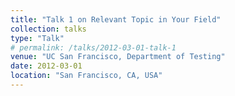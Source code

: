 ```yaml
---
title: "Talk 1 on Relevant Topic in Your Field"
collection: talks
type: "Talk"
# permalink: /talks/2012-03-01-talk-1
venue: "UC San Francisco, Department of Testing"
date: 2012-03-01
location: "San Francisco, CA, USA"
---
```


<!-- This is a description of your talk, which is a markdown file that can be all markdown-ified like any other post. Yay markdown! -->
